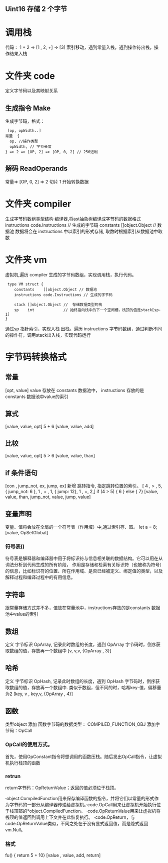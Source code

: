 ## Uint16 存储 2 个字节
# 调用栈
代码： 1 + 2  => [1 , 2, +] => [3]
索引移动，遇到常量入栈，遇到操作符出栈，操作结果入栈
# 文件夹 code
定义字节码以及其映射关系
## 生成指令 Make
生成字节码，格式： 
```
 [op, opWidth..]
常量  {
  op, //操作类型
  opWidth, // 字节长度
} => 2 => [OP, 2] => [OP, 0, 2] // 256进制

```
## 解码 ReadOperands
常量=> [OP, 0, 2] => 2
切片 1 开始转换数据
# 文件夹 compiler
生成字节码数组类型结构
编译器,将ast抽象树编译成字节码的数据格式
instructions code.Instructions // 生成的字节码
constants    []object.Object   // 数据池
数据将会在 instructions 中以索引的形式存储, 取数时根据索引从数据池中取数
# 文件夹 vm
虚拟机,遍历 compiler 生成的字节码数组，实现调用栈，执行代码。
```
 type VM struct {
	constants    []object.Object // 数据池
	instructions code.Instructions // 生成的字节码

	stack []object.Object //  存储数据类型的栈
	sp    int             // 始终指向栈中的下一个空闲槽。栈顶的值是stack[sp-1]
}
```
通过sp 指针索引，实现入栈 出栈。遍历 instructions 字节码数组，通过判断不同的操作符，调用stack出入栈，实现代码运行

# 字节码转换格式
## 常量
[opt, value]
value 存放在  constants 数据池中，
instructions 存放的是constants 数据池中value的索引
## 算式
[value, value, opt]
5 + 6
[value, value, add]
## 比较
[value, value, opt]
5 > 6
[value, value, than]
## if 条件语句
[con , jump_not, ex, jump, ex]
新增 跳转指令, 指定跳转位置的索引。
[ 4 , > , 5, { jump_not: 6 }, 1 , + , 1, { jump: 12}, 1 , +, 2,]
if (4 > 5) { 6 } else { 7}
[value, value, than, jump_not, value, jump, value]
## 变量声明
变量、值将会放在全局的一个符号表（作用域）中,通过索引存、取。
let a = 8;
[value, OpSetGlobal]
### 符号表()
符号表是解释器和编译器中用于将标识符与信息相关联的数据结构。它可以用在从词法分析到代码生成的所有阶段，
作用是存储和检索有关标识符（也被称为符号）的信息，比如标识符的位置、所在作用域、是否已经被定义、绑定值的类型，以及解释过程和编译过程中的有用信息。
## 字符串 
跟常量存储方式差不多，值放在常量池中，instructions存放的是constants 数据池中value的索引
## 数组
定义 字节标识 OpArray, 记录此时数组的长度，遇到 OpArray 字节码时，倒序获取数组的值，存放再一个数组中
[v, v,v, {OpArray , 3}]

## 哈希
定义 字节标识 OpHash, 记录此时数组的长度，遇到 OpHash 字节码时，倒序获取数组的值，存放再一个数组中.
类似于数组，但不同的时，哈希key-值，偏移量为2
[key, v , key,v, {OpArray , 4}]

## 函数
类型object 添加 函数字节码的数据类型： COMPILED_FUNCTION_OBJ
添加字节码：OpCall
### OpCall的使用方式。
首先，使用OpConstant指令将想调用的函数压栈。随后发出OpCall指令，让虚拟机执行栈顶的函数
### retrun 
return字节码：OpReturnValue；返回的值必须位于栈顶。

·object.CompiledFunction用来保存编译函数的指令，并将它们以常量的形式作为字节码的一部分从编译器传递给虚拟机。·code.OpCall用来让虚拟机开始执行位于栈顶部的*object.CompiledFunction。
·code.OpReturnValue用来让虚拟机将栈顶的值返回到调用上下文并在此恢复执行。
·code.OpReturn，与code.OpReturnValue类似，不同之处在于没有显式返回值，而是隐式返回vm.Null。

### 格式
fu() { return 5 + 10}
[value , value, add, return]